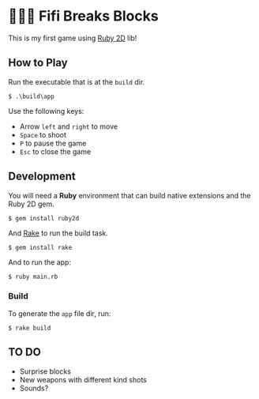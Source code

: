 # 🚀👩‍🚀 Fifi Breaks Blocks

This is my first game using [Ruby 2D](https://www.ruby2d.com/) lib!

## How to Play

Run the executable that is at the `build` dir.

```
$ .\build\app
```

Use the following keys:

* Arrow `left` and `right` to move
* `Space` to shoot
* `P` to pause the game
* `Esc` to close the game

## Development

You will need a **Ruby** environment that can build native extensions and the Ruby 2D gem.

```
$ gem install ruby2d
```

And [Rake](https://github.com/ruby/rake) to run the build task.

```
$ gem install rake
```

And to run the app:

```
$ ruby main.rb
```

### Build

To generate the `app` file dir, run:

```
$ rake build
```

## TO DO

- Surprise blocks
- New weapons with different kind shots
- Sounds?
